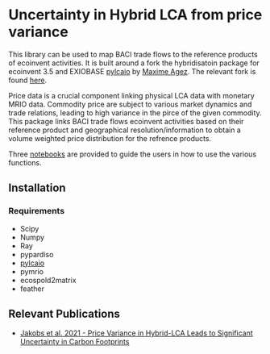 # Uncertainty in Hybrid LCA from price variance

This library can be used to map BACI trade flows to the reference products of
ecoinvent activities. It is built around a fork the hybridisatoin package for ecoinvent
3.5 and EXIOBASE [pylcaio](https://github.com/MaximeAgez/pylcaio) by [Maxime Agez](https://github.com/MaximeAgez).
The relevant fork is found [here](https://github.com/OASES-project/pylcaio).

Price data is a crucial component linking physical LCA data with monetary MRIO data. 
Commodity price are subject to various market dynamics and trade relations, leading to high
variance in the pirce of the given commodity. This package links BACI trade flows
ecoinvent activities based on their reference product and geographical resolution/information
to obtain a volume weighted price distribution for the refrence products. 

Three [notebooks](https://github.com/jakobsarthur/Price_Uncertainty_HLCA/tree/main/Price_Uncertainty_HLCA/notebooks) are provided to guide the users in how to use the various functions.

## Installation

### Requirements

- Scipy
- Numpy
- Ray
- pypardiso
- [pylcaio](https://github.com/OASES-project/pylcaio)
- pymrio
- ecospold2matrix
- feather

## Relevant Publications

- [Jakobs et al. 2021 - Price Variance in Hybrid-LCA Leads to Significant Uncertainty in Carbon Footprints](https://www.frontiersin.org/articles/10.3389/frsus.2021.666209/full)
